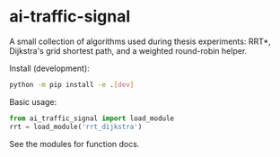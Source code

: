 # ai-traffic-signal

A small collection of algorithms used during thesis experiments: RRT*, Dijkstra's grid shortest path, and a weighted round-robin helper.

Install (development):

```bash
python -m pip install -e .[dev]
```

Basic usage:

```python
from ai_traffic_signal import load_module
rrt = load_module('rrt_dijkstra')
```

See the modules for function docs.
